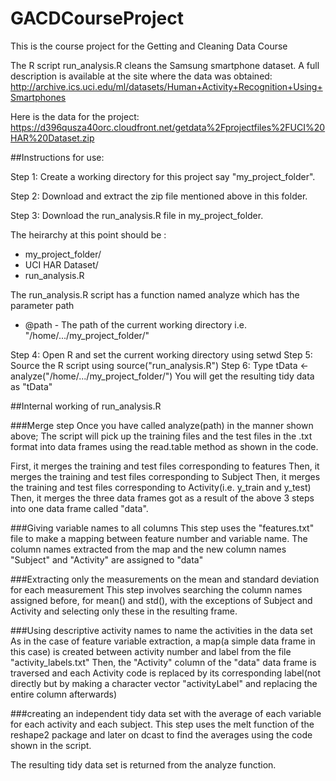 GACDCourseProject
=================

This is the course project for the Getting and Cleaning Data Course

The R script run_analysis.R cleans the Samsung smartphone dataset. A full description is available at the site where the data was obtained:
http://archive.ics.uci.edu/ml/datasets/Human+Activity+Recognition+Using+Smartphones

Here is the data for the project:
https://d396qusza40orc.cloudfront.net/getdata%2Fprojectfiles%2FUCI%20HAR%20Dataset.zip


##Instructions for use:

Step 1: Create a working directory for this project say "my_project_folder".

Step 2: Download and extract the zip file mentioned above in this folder.

Step 3: Download the run_analysis.R file in my_project_folder.

The heirarchy at this point should be :
* my_project_folder/
 * UCI HAR Dataset/
 * run_analysis.R

The run_analysis.R script has a function named analyze which has the parameter path
* @path - The path of the current working directory i.e. "/home/.../my_project_folder/"

Step 4: Open R and set the current working directory using setwd
Step 5: Source the R script using source("run_analysis.R")
Step 6: Type tData <- analyze("/home/.../my_project_folder/")
You will get the resulting tidy data as "tData"


##Internal working of run_analysis.R

###Merge step
Once you have called analyze(path) in the manner shown above;
The script will pick up the training files and the test files in the .txt format into data frames using the read.table method as shown in the code.

First, it merges the training and test files corresponding to features
Then, it merges the training and test files corresponding to Subject
Then, it merges the training and test files corresponding to Activity(i.e. y_train and y_test)
Then, it merges the three data frames got as a result of the above 3 steps into one data frame called "data".

###Giving variable names to all columns
This step uses the "features.txt" file to make a mapping between feature number and variable name.
The column names extracted from the map and the new column names "Subject" and "Activity" are assigned to "data"

###Extracting only the measurements on the mean and standard deviation for each measurement
This step involves searching the column names assigned before, for mean() and std(), with the exceptions of Subject and Activity and selecting only these in the resulting frame.

###Using descriptive activity names to name the activities in the data set
As in the case of feature variable extraction, a map(a simple data frame in this case) is created between activity number and label from the file "activity_labels.txt"
Then, the "Activity" column of the "data" data frame is traversed and each Activity code is replaced by its corresponding label(not directly but by making a character vector "activityLabel" and replacing the entire column afterwards)

###creating an independent tidy data set with the average of each variable for each activity and each subject.
This step uses the melt function of the reshape2 package and later on dcast to find the averages using the code shown in the script.

The resulting tidy data set is returned from the analyze function.


